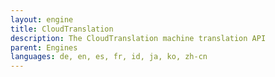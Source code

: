 ```yaml
---
layout: engine
title: CloudTranslation
description: The CloudTranslation machine translation API
parent: Engines
languages: de, en, es, fr, id, ja, ko, zh-cn
---
```


